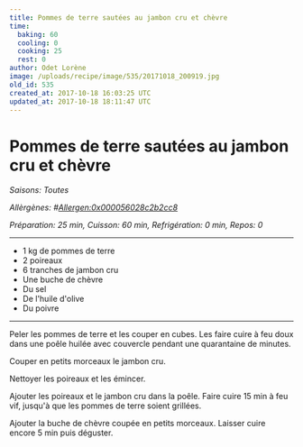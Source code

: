 ```yaml
---
title: Pommes de terre sautées au jambon cru et chèvre
time:
  baking: 60
  cooling: 0
  cooking: 25
  rest: 0
author: Odet Lorène
image: /uploads/recipe/image/535/20171018_200919.jpg
old_id: 535
created_at: 2017-10-18 16:03:25 UTC
updated_at: 2017-10-18 18:11:47 UTC
---
```


# Pommes de terre sautées au jambon cru et chèvre

_Saisons: Toutes_

_Allèrgènes: #<Allergen:0x000056028c2b2cc8>_

_Préparation: 25 min, Cuisson: 60 min, Refrigération: 0 min, Repos: 0_

---

- 1 kg de pommes de terre
- 2 poireaux
- 6 tranches de jambon cru
- Une buche de chèvre
- Du sel
- De l'huile d'olive
- Du poivre

---

Peler les pommes de terre et les couper en cubes. Les faire cuire à feu doux dans une poêle huilée avec couvercle pendant une quarantaine de minutes.

Couper en petits morceaux le jambon cru.

Nettoyer les poireaux et les émincer.

Ajouter les poireaux et le jambon cru dans la poêle. Faire cuire 15 min à feu vif, jusqu'à que les pommes de terre soient grillées.

Ajouter la buche de chèvre coupée en petits morceaux. Laisser cuire encore 5 min puis déguster.

